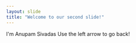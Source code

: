 ```yaml
---
layout: slide
title: "Welcome to our second slide!"
---
```

I'm Anupam Sivadas
Use the left arrow to go back!

